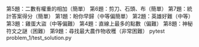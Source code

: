 第5題：二數有權重的相加（簡單）
第6題：剪刀、石頭、布（簡單）
第7題：統計答案得分（簡單）
第1題：盼你早歸（中等偏簡單）
第2題：英雄好難（中等）
第3題：雞蛋大盜（中等偏難）
第4題：直線上最多的點數（偏難）
第8題：神秘符文之謎（困難）
第9題：尋找最大農作物收穫（非常困難）
pytest problem_1/test_solution.py 